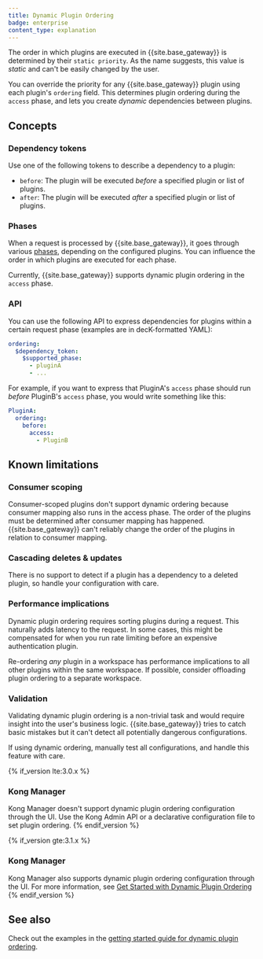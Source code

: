 ```yaml
---
title: Dynamic Plugin Ordering
badge: enterprise
content_type: explanation
---
```


The order in which plugins are executed in {{site.base_gateway}} is determined by their
`static priority`. As the name suggests, this value is _static_ and can't be
 easily changed by the user.

You can override the priority for any {{site.base_gateway}} plugin using each plugin's
`ordering` field. This determines plugin ordering during the `access` phase,
and lets you create _dynamic_ dependencies between plugins.

## Concepts

### Dependency tokens

Use one of the following tokens to describe a dependency to a plugin:

* `before`: The plugin will be executed _before_ a specified plugin or list of plugins.
* `after`: The plugin will be executed _after_ a specified plugin or list of plugins.

### Phases

When a request is processed by {{site.base_gateway}}, it goes through various
[phases](/gateway/latest/plugin-development/custom-logic/#available-contexts),
depending on the configured plugins. You can influence the order in which
plugins are executed for each phase.

Currently, {{site.base_gateway}} supports dynamic plugin ordering in the
`access` phase.

### API

You can use the following API to express dependencies for plugins within a
certain request phase (examples are in decK-formatted YAML):

```yaml
ordering:
  $dependency_token:
    $supported_phase:
      - pluginA
      - ...
```

For example, if you want to express that PluginA's `access` phase should
run _before_ PluginB's `access` phase, you would write something like this:

```yaml
PluginA:
  ordering:
    before:
      access:
        - PluginB
```

## Known limitations

### Consumer scoping

Consumer-scoped plugins don't support dynamic ordering because consumer mapping
also runs in the access phase. The order of the plugins must be determined
after consumer mapping has happened. {{site.base_gateway}} can't reliably
change the order of the plugins in relation to consumer mapping.

### Cascading deletes & updates

There is no support to detect if a plugin has a dependency to
a deleted plugin, so handle your configuration with care.

### Performance implications

Dynamic plugin ordering requires sorting plugins during a request. This naturally
adds latency to the request. In some cases, this might be compensated for when
you run rate limiting before an expensive authentication plugin.

Re-ordering _any_ plugin in a workspace has performance implications to all
other plugins within the same workspace. If possible, consider offloading plugin
ordering to a separate workspace.

### Validation

Validating dynamic plugin ordering is a non-trivial task and would require
insight into the user's business logic. {{site.base_gateway}} tries to catch
basic mistakes but it can't detect all potentially dangerous configurations.

If using dynamic ordering, manually test all configurations, and handle this
feature with care.

{% if_version lte:3.0.x %}
### Kong Manager

Kong Manager doesn't support dynamic plugin ordering configuration through the
UI. Use the Kong Admin API or a declarative configuration file to set
plugin ordering.
{% endif_version %}

{% if_version gte:3.1.x %}
### Kong Manager

Kong Manager also supports dynamic plugin ordering configuration through the
UI. For more information, see [Get Started with Dynamic Plugin Ordering](/gateway/{{page.kong_version}}/kong-enterprise/plugin-ordering/get-started)
{% endif_version %}

## See also

Check out the examples in the
[getting started guide for dynamic plugin ordering](/gateway/{{page.kong_version}}/kong-enterprise/plugin-ordering/get-started).
